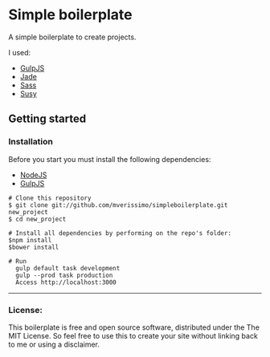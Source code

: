 # Simple boilerplate
A simple boilerplate to create projects.

I used:
- [GulpJS](http://gulpjs.com/)
- [Jade](http://jade-lang.com/)
- [Sass](http://sass-lang.com/)
- [Susy](http://susy.oddbird.net/)

## Getting started
### Installation

Before you start you must install the following dependencies:
- [NodeJS](http://nodejs.org/)
- [GulpJS](http://gulpjs.com/)

```
# Clone this repository
$ git clone git://github.com/mverissimo/simpleboilerplate.git new_project
$ cd new_project

# Install all dependencies by performing on the repo's folder:
$npm install
$bower install

# Run
  gulp default task development
  gulp --prod task production
  Access http://localhost:3000
```

------

### License:

This boilerplate is free and open source software, distributed under the The MIT License. So feel free to use this to create your site without linking back to me or using a disclaimer.
